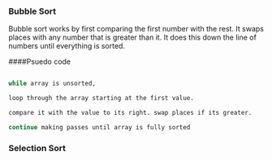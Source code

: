 ### Bubble Sort

Bubble sort works by first comparing the first number with the rest. It swaps places with any number that is greater than it. It does this down the line of numbers until everything is sorted.


####Psuedo code
```sh

while array is unsorted,

loop through the array starting at the first value.

compare it with the value to its right. swap places if its greater.

continue making passes until array is fully sorted
```



### Selection Sort